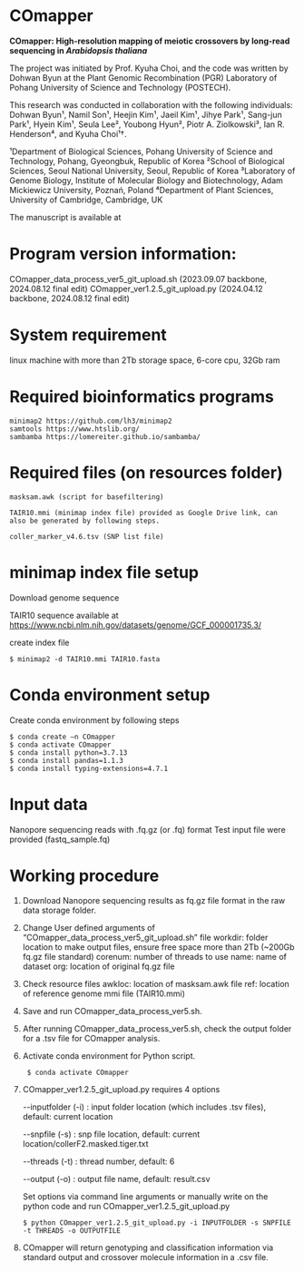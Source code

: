 # COmapper

**COmapper: High-resolution mapping of meiotic crossovers by long-read sequencing in _Arabidopsis thaliana_**

The project was initiated by Prof. Kyuha Choi, and the code was written by Dohwan Byun at the Plant Genomic Recombination (PGR) Laboratory of Pohang University of Science and Technology (POSTECH).

This research was conducted in collaboration with the following individuals: Dohwan Byun¹, Namil Son¹, Heejin Kim¹, Jaeil Kim¹, Jihye Park¹, Sang-jun Park¹, Hyein Kim¹, Seula Lee², Youbong Hyun², Piotr A. Ziolkowski³, Ian R. Henderson⁴, and Kyuha Choi¹†.

¹Department of Biological Sciences, Pohang University of Science and Technology, Pohang, Gyeongbuk, Republic of Korea
²School of Biological Sciences, Seoul National University, Seoul, Republic of Korea
³Laboratory of Genome Biology, Institute of Molecular Biology and Biotechnology, Adam Mickiewicz University, Poznań, Poland
⁴Department of Plant Sciences, University of Cambridge, Cambridge, UK

The manuscript is available at

# Program version information:
    
COmapper_data_process_ver5_git_upload.sh (2023.09.07 backbone, 2024.08.12 final edit)
COmapper_ver1.2.5_git_upload.py (2024.04.12 backbone, 2024.08.12 final edit)

# System requirement

linux machine with more than 2Tb storage space, 6-core cpu, 32Gb ram

# Required bioinformatics programs
    
    minimap2 https://github.com/lh3/minimap2
    samtools https://www.htslib.org/
    sambamba https://lomereiter.github.io/sambamba/

# Required files (on resources folder)
    
    masksam.awk (script for basefiltering)
    
    TAIR10.mmi (minimap index file) provided as Google Drive link, can also be generated by following steps.

    coller_marker_v4.6.tsv (SNP list file)

# minimap index file setup
    
Download genome sequence

TAIR10 sequence available at https://www.ncbi.nlm.nih.gov/datasets/genome/GCF_000001735.3/
    
create index file

    $ minimap2 -d TAIR10.mmi TAIR10.fasta

# Conda environment setup

Create conda environment by following steps

    $ conda create –n COmapper
    $ conda activate COmapper
    $ conda install python=3.7.13
    $ conda install pandas=1.1.3
    $ conda install typing-extensions=4.7.1

# Input data
Nanopore sequencing reads with .fq.gz (or .fq) format
Test input file were provided (fastq_sample.fq)

# Working procedure

1.	Download Nanopore sequencing results as fq.gz file format in the raw data storage folder.

2.	Change User defined arguments of “COmapper_data_process_ver5_git_upload.sh” file
    workdir: folder location to make output files, ensure free space more than 2Tb (~200Gb fq.gz file standard)
  	corenum: number of threads to use
  	name: name of dataset
  	org: location of original fq.gz file

3. Check resource files
   awkloc: location of masksam.awk file
   ref: location of reference genome mmi file (TAIR10.mmi)

4. Save and run COmapper_data_process_ver5.sh.

5. After running COmapper_data_process_ver5.sh, check the output folder for a .tsv file for COmapper analysis.

6. Activate conda environment for Python script.

        $ conda activate COmapper

7. COmapper_ver1.2.5_git_upload.py requires 4 options

   --inputfolder (-i) : input folder location (which includes .tsv files), default: current location
   
   --snpfile (-s) : snp file location, default: current location/collerF2.masked.tiger.txt

   --threads (-t) : thread number, default: 6

   --output (-o) : output file name, default: result.csv

   Set options via command line arguments or manually write on the python code and run COmapper_ver1.2.5_git_upload.py

       $ python COmapper_ver1.2.5_git_upload.py -i INPUTFOLDER -s SNPFILE -t THREADS -o OUTPUTFILE

8. COmapper will return genotyping and classification information via standard output and crossover molecule information in a .csv file.
